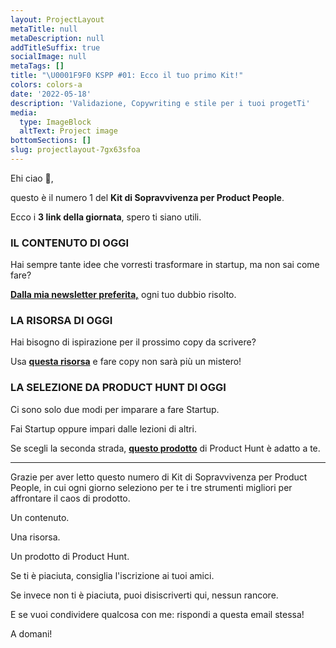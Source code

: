 ```yaml
---
layout: ProjectLayout
metaTitle: null
metaDescription: null
addTitleSuffix: true
socialImage: null
metaTags: []
title: "\U0001F9F0 KSPP #01: Ecco il tuo primo Kit!"
colors: colors-a
date: '2022-05-18'
description: 'Validazione, Copywriting e stile per i tuoi progetTi'
media:
  type: ImageBlock
  altText: Project image
bottomSections: []
slug: projectlayout-7gx63sfoa
---
```

Ehi ciao 👋,

questo è il numero 1 del **Kit di Sopravvivenza per Product People**.

Ecco i **3 link della giornata**, spero ti siano utili.

### IL CONTENUTO DI OGGI

Hai sempre tante idee che vorresti trasformare in startup, ma non sai come fare?

[**Dalla mia newsletter preferita,**](https://www.lennysnewsletter.com/p/validating-your-startup-idea?s=r) ogni tuo dubbio risolto.​

### LA RISORSA DI OGGI

Hai bisogno di ispirazione per il prossimo copy da scrivere?

​Usa [**questa risorsa**](https://marketingexamples.com/inspiration) e fare copy non sarà più un mistero!

### LA SELEZIONE DA PRODUCT HUNT DI OGGI

Ci sono solo due modi per imparare a fare Startup.

Fai Startup oppure impari dalle lezioni di altri.

Se scegli la seconda strada, [**questo prodotto**](https://app.formaloo.net/uhj2S4lclztc8XK?ref=producthunt) di Product Hunt è adatto a te.

***

Grazie per aver letto questo numero di Kit di Sopravvivenza per Product People, in cui ogni giorno seleziono per te i tre strumenti migliori per affrontare il caos di prodotto.

Un contenuto.

Una risorsa.

Un prodotto di Product Hunt.

Se ti è piaciuta, consiglia l'iscrizione ai tuoi amici.

Se invece non ti è piaciuta, puoi disiscriverti qui, nessun rancore.

E se vuoi condividere qualcosa con me: rispondi a questa email stessa!

A domani!
